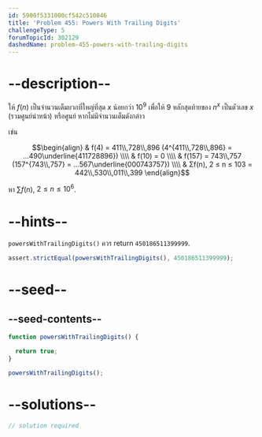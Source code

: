 ```yaml
---
id: 5900f5331000cf542c510046
title: 'Problem 455: Powers With Trailing Digits'
challengeType: 5
forumTopicId: 302129
dashedName: problem-455-powers-with-trailing-digits
---
```


# --description--

ให้ $f(n)$ เป็นจำนวนเต็มบวกที่ใหญ่ที่สุด $x$ น้อยกว่า ${10}^9$ เพื่อให้ 9 หลักสุดท้ายของ $n^x$ เป็นตัวเลข $x$ (รวมศูนย์นำหน้า) หรือศูนย์ หากไม่มีจำนวนเต็มดังกล่าว

เช่น

$$\begin{align}
  & f(4) = 411\\,728\\,896 (4^{411\\,728\\,896} = ...490\underline{411728896}) \\\\
  & f(10) = 0 \\\\
  & f(157) = 743\\,757 (157^{743\\,757} = ...567\underline{000743757}) \\\\
  & Σf(n), 2 ≤ n ≤ 103 = 442\\,530\\,011\\,399
\end{align}$$

หา $\sum f(n)$, $2 ≤ n ≤ {10}^6$.

# --hints--

`powersWithTrailingDigits()` ควร return `450186511399999`.

```js
assert.strictEqual(powersWithTrailingDigits(), 450186511399999);
```

# --seed--

## --seed-contents--

```js
function powersWithTrailingDigits() {

  return true;
}

powersWithTrailingDigits();
```

# --solutions--

```js
// solution required
```
